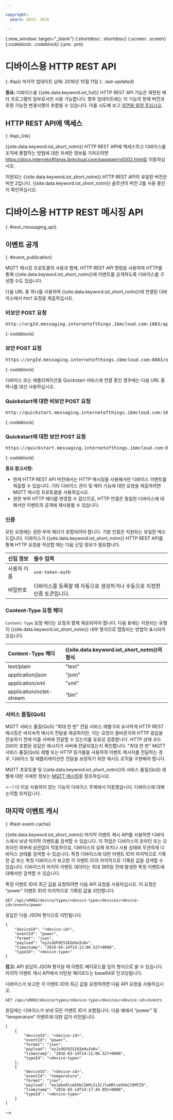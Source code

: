 ```yaml
---

copyright:
  years: 2015, 2016

---
```


{:new_window: target="_blank"}
{:shortdesc: .shortdesc}
{:screen: .screen}
{:codeblock: .codeblock}
{:pre: .pre}

# 디바이스용 HTTP REST API
{: #api}
마지막 업데이트 날짜: 2016년 10월 11일
{: .last-updated}

**중요:** 디바이스용 {{site.data.keyword.iot_full}} HTTP REST API 기능은 제한된 베타 프로그램의 일부로서만 사용 가능합니다. 향후 업데이트에는 이 기능의 현재 버전과 호환 가능한 변경사항이 포함될 수 있습니다. 이를 시도해 보고 [의견을 알려 주십시오](https://developer.ibm.com/answers/smart-spaces/17/internet-of-things.html). 

## HTTP REST API에 액세스
{: #api_link}

{{site.data.keyword.iot_short_notm}} HTTP REST API에 액세스하고 디바이스를 조직에 통합하는 방법에 대한 자세한 정보를 가져오려면 https://docs.internetofthings.ibmcloud.com/swagger/v0002.html로 이동하십시오. 

지원되는 {{site.data.keyword.iot_short_notm}} HTTP REST API의 유일한 버전은 버전 2입니다. {{site.data.keyword.iot_short_notm}} 솔루션이 버전 2를 사용 중인지 확인하십시오. 

# 디바이스용 HTTP REST 메시징 API
{: #rest_messaging_api}

## 이벤트 공개
{: #event_publication}

MQTT 메시징 프로토콜의 사용과 함께, HTTP REST API 명령을 사용하여 HTTP를 통해 {{site.data.keyword.iot_short_notm}}에 이벤트를 공개하도록 디바이스를 구성할 수도 있습니다. 

다음 URL 중 하나를 사용하여 {{site.data.keyword.iot_short_notm}}에 연결된 디바이스에서 `POST` 요청을 제출하십시오. 

### 비보안 POST 요청
<pre class="pre">http://<var class="keyword varname">orgId</var>.messaging.internetofthings.ibmcloud.com:1883/api/v0002/device/types/<var class="keyword varname">typeId</var>/devices/<var class="keyword varname">deviceId</var>/events/<var class="keyword varname">eventId</var></pre>
{: codeblock}

### 보안 POST 요청
<pre class="pre">https://<var class="keyword varname">orgId</var>.messaging.internetofthings.ibmcloud.com:8883/api/v0002/device/types/<var class="keyword varname">typeId</var>/devices/<var class="keyword varname">deviceId</var>/events/<var class="keyword varname">eventId</var></pre>
{: codeblock}

디바이스 또는 애플리케이션을 Quickstart 서비스에 연결 중인 경우에는 다음 URL 중 하나를 대신 사용하십시오. 

### Quickstart에 대한 비보안 POST 요청
<pre class="pre">http://quickstart.messaging.internetofthings.ibmcloud.com:1883/api/v0002/device/types/<var class="keyword varname">typeId</var>/devices/<var class="keyword varname">deviceId</var>/events/<var class="keyword varname">eventId</var></pre>
{: codeblock}

### Quickstart에 대한 보안 POST 요청
<pre class="pre">https://quickstart.messaging.internetofthings.ibmcloud.com:8883/api/v0002/device/types/<var class="keyword varname">typeId</var>/devices/<var class="keyword varname">deviceId</var>/events/<var class="keyword varname">eventId</var></pre>
{: codeblock}

**중요 참고사항:**
- 현재 HTTP REST API 버전에서는 HTTP 메시징을 사용해서만 디바이스 이벤트를 제출할 수 있습니다. 기타 디바이스 관리 및 제어 기능에 대한 요청을 제출하려면 MQTT 메시징 프로토콜을 사용하십시오. 
- 권한 부여 HTTP 헤더를 변경할 수 없으므로, HTTP 연결은 동일한 디바이스에 대해서만 이벤트의 공개에 재사용될 수 있습니다. 

### 인증

모든 요청에는 권한 부여 헤더가 포함되어야 합니다. 기본 인증은 지원되는 유일한 메소드입니다. 디바이스가 {{site.data.keyword.iot_short_notm}} HTTP REST API를 통해 HTTP 요청을 작성할 때는 다음 신임 정보가 필요합니다. 

|신임 정보|필수 입력|
|:---|:---|
|사용자 이름|`use-token-auth`
|비밀번호| 디바이스를 등록할 때 자동으로 생성하거나 수동으로 지정한 인증 토큰입니다.


### Content-Type 요청 헤더

`Content-Type` 요청 헤더는 요청과 함께 제공되어야 합니다. 다음 표에는 지원되는 유형이 {{site.data.keyword.iot_short_notm}} 내부 형식으로 맵핑되는 방법이 표시되어 있습니다. 

|Content-Type 헤더|{{site.data.keyword.iot_short_notm}}의 형식|
|:---|:---|
|text/plain|"text"
|application/json| "json"
|application/xml | "xml"
|application/octet-stream|"bin"

### 서비스 품질(QoS)

MQTT 서비스 품질(QoS) "최대 한 번" 전달 서비스 레벨 0과 유사하게 HTTP REST 메시징은 비지속적 메시지 전달을 제공하지만, 이는 요청이 올바른지와 HTTP 응답을 전송하기 전에 이를 서버에 전달할 수 있는지를 유효성 검증합니다. HTTP 상태 코드 200이 포함된 응답은 메시지가 서버에 전달되었는지 확인합니다. "최대 한 번" MQTT 서비스 품질(QoS) 레벨 또는 HTTP 등가물을 사용하여 이벤트 메시지를 전달하는 경우, 디바이스 및 애플리케이션은 전달을 보장하기 위한 재시도 로직을 구현해야 합니다. 

MQTT 프로토콜 및 {{site.data.keyword.iot_short_notm}}의 서비스 품질(QoS) 레벨에 대한 자세한 정보는 [MQTT 메시징](../reference/mqtt/index.html)을 참조하십시오. 


<--!
더 이상 사용하지 않는 기능의 디바이스 주제에서 이동했습니다. 디바이스에 대해 논의할 위치입니다.
## 마지막 이벤트 캐시
{: #last-event-cache}

{{site.data.keyword.iot_short_notm}} 마지막 이벤트 캐시 API를 사용하면 디바이스에서 보낸 마지막 이벤트를 검색할 수 있습니다. 이 작업은 디바이스의 온라인 또는 오프라인 여부에 상관없이 작동하므로, 디바이스의 실제 위치나 사용 상태와 무관하게 디바이스 상태를 검색할 수 있습니다. 특정 디바이스에 대한 이벤트 ID의 마지막으로 기록된 값 또는 특정 디바이스가 보고한 각 이벤트 ID의 마지막으로 기록된 값을 검색할 수 있습니다. 디바이스의 마지막 이벤트 데이터는 최대 365일 전에 발생한 특정 이벤트에 대해서만 검색할 수 있습니다.

특정 이벤트 ID의 최근 값을 요청하려면 다음 API 요청을 사용하십시오. 이 요청은 “power” 이벤트 ID의 마지막으로 기록된 값을 리턴합니다.

```
GET /api/v0002/device/types/<device-type>/devices/<device-id>/events/power
```

응답은 다음 JSON 형식으로 리턴됩니다.

```
{
    "deviceId": "<device-id>",
    "eventId": "power",
    "format": "json",
    "payload": "eyJzdGF0ZSI6Im9uIn0=",
    "timestamp": "2016-03-14T14:12:06.527+0000",
    "typeId": "<device-type>"
}
```

**참고:** API 응답이 JSON 형식일 때 이벤트 페이로드를 임의 형식으로 쓸 수 있습니다. 마지막 이벤트 캐시 API에서 리턴된 페이로드는 base64로 인코딩됩니다.

디바이스가 보고한 각 이벤트 ID의 최근 값을 요청하려면 다음 API 요청을 사용하십시오.

```
GET /api/v0002/device/types/<device-type>/devices/<device-id>/events
```

응답에는 디바이스가 보낸 모든 이벤트 ID가 포함됩니다. 다음 예에서 “power” 및 “temperature” 이벤트에 대한 값이 리턴됩니다.

```
[
    {
        "deviceId": "<device-id>",
        "eventId": "power",
        "format": "json",
        "payload": "eyJzdGF0ZSI6Im9uIn0=",
        "timestamp": "2016-03-14T14:12:06.527+0000",
        "typeId": "<device-type>"
    },
    {
        "deviceId": "<device-id>",
        "eventId": "temperature",
        "format": "json",
        "payload": "eyJpbnRlcm5hbCI6MjIsICJleHRlcm5hbCI6MTZ9",
        "timestamp": "2016-03-14T14:17:44.891+0000",
        "typeId": "<device-type>"
    }
]
```
-->
